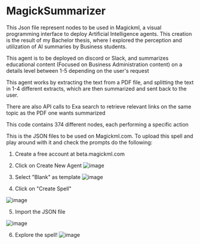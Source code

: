 # MagickSummarizer

This Json file represent nodes to be used in Magickml, a visual programming interface to deploy Artificial Intelligence agents. This creation is the result of my Bachelor thesis, where I explored the perception and utilization of AI summaries by Business students.

This agent is to be deployed on discord or Slack, and summarizes educational content (Focused on Business Administration content) on a details level between 1-5 depending on the user's request

This agent works by extracting the text from a PDF file, and splitting the text in 1-4 different extracts, which are then summarized and sent back to the user. 

There are also API calls to Exa search to retrieve relevant links on the same topic as the PDF one wants summarized

This code contains 374 different nodes, each performing a specific action 

This is the JSON files to be used on Magickml.com. To upload this spell and play around with it and check the prompts do the following:

1. Create a free account at beta.magickml.com

2. Click on Create New Agent
![image](https://github.com/user-attachments/assets/8e6c38e0-f75e-471f-bc12-fbbf6464e304)

3. Select "Blank" as template
![image](https://github.com/user-attachments/assets/4c3acfb8-f6e6-43e2-975e-b08fdaddf0db)

4. Click on "Create Spell"

![image](https://github.com/user-attachments/assets/816e6b78-51b6-4976-a0e9-5232aec4d3e4)

5. Import the JSON file

![image](https://github.com/user-attachments/assets/9c0505da-00ab-4430-b3ed-5224c24689d9)

6. Explore the spell!
![image](https://github.com/user-attachments/assets/00afcc32-6981-472d-83e3-c1cc6eea6607)

